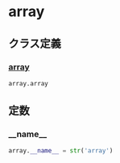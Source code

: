 # array
## クラス定義
### [array](../../class/array.array/)
```python
array.array
```
## 定数
### \_\_name\_\_
```python
array.__name__ = str('array')
```
